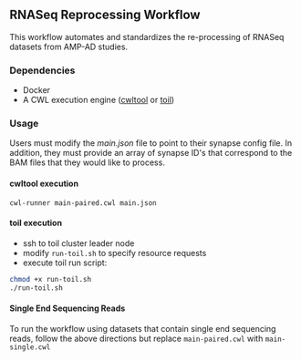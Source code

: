
## RNASeq Reprocessing Workflow
This workflow automates and standardizes the re-processing of RNASeq datasets from AMP-AD studies. 

### Dependencies 
* Docker
* A CWL execution engine ([cwltool](https://github.com/common-workflow-language/cwltool) or [toil](https://toil.readthedocs.io/en/latest/))
### Usage
Users must modify the *main.json* file to point to their synapse config file.  In addition, they must provide an array of synapse ID's that correspond to the BAM files that they would like to process.  

#### cwltool execution 
`cwl-runner main-paired.cwl main.json`

#### toil execution 

- ssh to toil cluster leader node
- modify `run-toil.sh` to specify resource requests
- execute toil run script:
```bash
chmod +x run-toil.sh
./run-toil.sh
```

#### Single End Sequencing Reads

To run the workflow using datasets that contain single end sequencing reads, follow the above directions but replace `main-paired.cwl` with `main-single.cwl`
